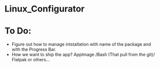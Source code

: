 # Linux_Configurator

# To Do:
  * Figure out how to manage intstallation with name of the package and with the Progress Bar.
  * How we want to ship the app? AppImage /Bash (That pull from the git)/ Flatpak or others...
  
  
  
